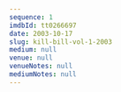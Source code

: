```yaml
---
sequence: 1
imdbId: tt0266697
date: 2003-10-17
slug: kill-bill-vol-1-2003
medium: null
venue: null
venueNotes: null
mediumNotes: null
---
```


